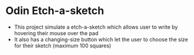 # Odin Etch-a-sketch
- This project simulate a etch-a-sketch which allows user to write by hovering their mouse over the pad
- It also has a changing-size button which let the user to choose the size for their sketch (maximum 100 squares)